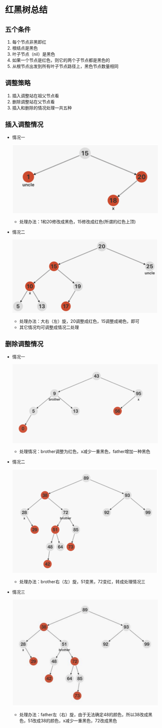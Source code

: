# 红黑树总结

## 五个条件

1. 每个节点非黑即红
2. 根结点是黑色
3. 叶子节点（nil）是黑色
4. 如果一个节点是红色，则它的两个子节点都是黑色的
5. 从根节点出发到所有叶子节点路径上，黑色节点数量相同

## 调整策略

1. 插入调整站在祖父节点看
2. 删除调整站在父节点看
3. 插入和删除的情况处理一共五种

## 插入调整情况

- 情况一

    ![插入情况一](../pic/插入情况一.png)

    - 处理办法：1和20修改成黑色，15修改成红色(所谓的红色上顶)

- 情况二

    ![插入情况二](../pic/插入情况二.png)

    - 处理办法：大右（左）旋，20调整成红色，15调整成褐色，即可
    - 其它情况均可调整成情况二处理

## 删除调整情况

- 情况一

    ![删除情况一](../pic/删除情况一.png)

    - 处理情况：brother调整为红色，x减少一重黑色，father增加一种黑色

- 情况二

    ![删除情况二](../pic/删除情况二.png)

    - 处理办法：brother右（左）旋，51变黑，72变红，转成处理情况三

- 情况三

    ![删除情况三](../pic/删除情况三.png)
    - 处理办法：father左（右）旋，由于无法确定48的颜色，所以38改成黑色，51改成38的颜色，x减少一重黑色，72改成黑色